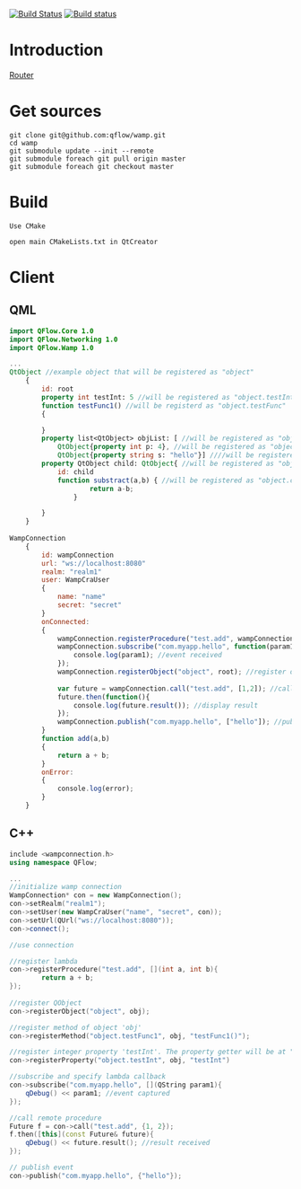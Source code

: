 [![Build Status](https://travis-ci.org/qflow/wamp.svg)](https://travis-ci.org/qflow/wamp) [![Build status](https://ci.appveyor.com/api/projects/status/qgqb6o8u4dc16hpe?svg=true)](https://ci.appveyor.com/project/mfojtak/wamp)


# Introduction
[Router](src/client/README.md)
# Get sources
    git clone git@github.com:qflow/wamp.git
    cd wamp
    git submodule update --init --remote
    git submodule foreach git pull origin master
    git submodule foreach git checkout master

# Build
    Use CMake

    open main CMakeLists.txt in QtCreator
    
# Client
## QML
```qml
import QFlow.Core 1.0
import QFlow.Networking 1.0
import QFlow.Wamp 1.0

...
QtObject //example object that will be registered as "object"
    {
        id: root
        property int testInt: 5 //will be registered as "object.testInt"
        function testFunc1() //will be registerd as "object.testFunc"
        {

        }
        property list<QtObject> objList: [ //will be registered as "object.ojList"
            QtObject{property int p: 4}, //will be registered as "object.objList.0"
            QtObject{property string s: "hello"}] ////will be registered as "object.objList.1"
        property QtObject child: QtObject{ //will be registered as "object.child"
            id: child
            function substract(a,b) { //will be registered as "object.child.substract"
                    return a-b;
                }

        }
    }
    
WampConnection
    {
        id: wampConnection
        url: "ws://localhost:8080"
        realm: "realm1"
        user: WampCraUser
        {
            name: "name"
            secret: "secret"
        }
        onConnected:
        {
            wampConnection.registerProcedure("test.add", wampConnection.add); //register procedure
            wampConnection.subscribe("com.myapp.hello", function(param1){ //subscribe to event
                console.log(param1); //event received
            });
            wampConnection.registerObject("object", root); //register object with properties, functions, recursively registering children
            
            var future = wampConnection.call("test.add", [1,2]); //call remote procedure
            future.then(function(){
                console.log(future.result()); //display result
            });
            wampConnection.publish("com.myapp.hello", ["hello"]); //publish event
        }
        function add(a,b)
        {
            return a + b;
        }
        onError:
        {
            console.log(error);
        }
    }

```

## C++
```cpp
include <wampconnection.h>
using namespace QFlow;

...
//initialize wamp connection
WampConnection* con = new WampConnection();
con->setRealm("realm1");
con->setUser(new WampCraUser("name", "secret", con));
con->setUrl(QUrl("ws://localhost:8080"));
con->connect();

//use connection

//register lambda
con->registerProcedure("test.add", [](int a, int b){
        return a + b;
});
    
//register QObject
con->registerObject("object", obj);

//register method of object 'obj'
con->registerMethod("object.testFunc1", obj, "testFunc1()");

//register integer property 'testInt'. The property getter will be at "object.testInt" and the setter at "object.testInt.set"
con->registerProperty("object.testInt", obj, "testInt")

//subscribe and specify lambda callback
con->subscribe("com.myapp.hello", [](QString param1){
    qDebug() << param1; //event captured
});

//call remote procedure
Future f = con->call("test.add", {1, 2});
f.then([this](const Future& future){
    qDebug() << future.result(); //result received
});

// publish event
con->publish("com.myapp.hello", {"hello"});


```
